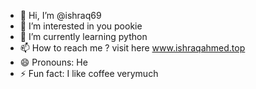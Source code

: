 - 👋 Hi, I’m @ishraq69
- 👀 I’m interested in you pookie
- 🌱 I’m currently learning python
- 📫 How to reach me ? visit here www.ishraqahmed.top
- 😄 Pronouns: He
- ⚡ Fun fact: I like coffee verymuch

<!---
ishraq69/ishraq69 is a ✨ special ✨ repository because its `README.md` (this file) appears on your GitHub profile.
You can click the Preview link to take a look at your changes.
--->
